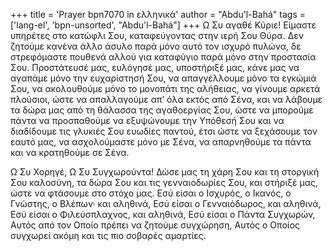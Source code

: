 +++
title = 'Prayer bpn7070 in ελληνικά'
author = "Abdu'l-Bahá"
tags = ['lang-el', 'bpn-unsorted', "Abdu'l-Bahá"]
+++
Ω Συ αγαθέ Κύριε! Είµαστε υπηρέτες στο κατώφλι Σου, καταφεύγοντας στην ιερή Σου Θύρα. ∆εν ζητούµε κανένα άλλο άσυλο παρά µόνο αυτό τον ισχυρό πυλώνα, δε στρεφόµαστε πουθενά αλλού για καταφύγιο παρά µόνο στην προστασία Σου. Προστάτευσέ µας, ευλόγησέ µας, υποστήριξέ µας, κάνε µας να αγαπάµε µόνο την ευχαρίστησή Σου, να απαγγέλλουµε µόνο τα εγκώµιά Σου, να ακολουθούµε µόνο το µονοπάτι της αλήθειας, να γίνουµε αρκετά πλούσιοι, ώστε να απαλλαγούµε απ’ όλα εκτός από Σένα, και να λάβουµε τα δώρα µας από τη θάλασσα της αγαθοεργίας Σου, ώστε να µπορούµε πάντα να προσπαθούµε να εξυψώνουµε την Υπόθεσή Σου και να διαδίδουµε τις γλυκιές Σου ευωδίες παντού, έτσι ώστε να ξεχάσουµε τον εαυτό µας, να ασχολούµαστε µόνο µε Σένα, να απαρνηθούµε τα πάντα και να κρατηθούµε σε Σένα.

Ω Συ Χορηγέ, Ω Συ Συγχωρούντα! ∆ώσε µας τη χάρη Σου και τη στοργική Σου καλοσύνη, τα δώρα Σου και τις γενναιοδωρίες Σου, και στήριξέ µας, ώστε να φτάσουµε στο στόχο µας. Εσύ είσαι ο Ισχυρός, ο Ικανός, ο Γνώστης, ο Βλέπων· και αληθινά, Εσύ είσαι ο Γενναιόδωρος, και αληθινά, Εσύ είσαι ο Φιλεύσπλαχνος, και αληθινά, Εσύ είσαι ο Πάντα Συγχωρών, Αυτός από τον Οποίο πρέπει να ζητούµε συγχώρηση, Αυτός ο Οποίος συγχωρεί ακόµη και τις πιο σοβαρές αµαρτίες.
